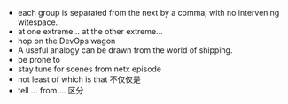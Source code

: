 - each group is separated from the next by a comma, with no intervening witespace.
- at one extreme... at the other extreme...
- hop on the DevOps wagon
- A useful analogy can be drawn from the world of shipping.
- be prone to
- stay tune for scenes from netx episode
- not least of which is that 不仅仅是
- tell ... from ... 区分